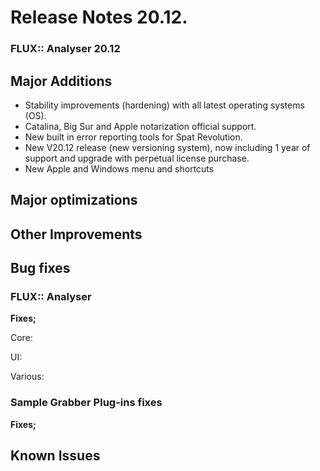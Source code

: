 # Release Notes 20.12.

### FLUX:: Analyser 20.12

## Major Additions


* Stability improvements (hardening)  with all latest operating systems (OS).
* Catalina, Big Sur and Apple notarization official support.
* New built in error reporting tools for Spat Revolution.
* New V20.12 release (new versioning system), now including 1 year of support and upgrade with perpetual license purchase.
* New Apple and Windows menu and shortcuts 


## Major optimizations


## Other Improvements


## Bug fixes

### FLUX:: Analyser

**Fixes;**

Core:

UI:


Various: 


### Sample Grabber Plug-ins fixes

**Fixes;**

## Known Issues



